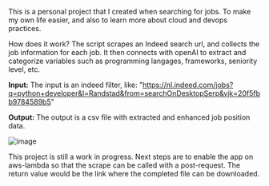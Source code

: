 This is a personal project that I created when searching for jobs. To make my own life easier, and also to learn more about cloud and devops practices.

How does it work?
The script scrapes an Indeed search url, and collects the job information for each job. It then connects with openAI to extract and categorize variables such as programming langages, frameworks, seniority level, etc.

**Input:**
The input is an indeed filter, like: "https://nl.indeed.com/jobs?q=python+developer&l=Randstad&from=searchOnDesktopSerp&vjk=20f5fbb9784589b5"

**Output:**
The output is a csv file with extracted and enhanced job position data.

![image](https://github.com/user-attachments/assets/bab1f00a-3e9e-4cf4-9f93-7438ace584dd)

This project is still a work in progress. Next steps are to enable the app on aws-lambda so that the scrape can be called with a post-request. The return value would be the link where the completed file can be downloaded.
